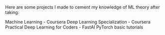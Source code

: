 Here are some projects I made to cement my knowledge of ML theory after taking:

Machine Learning - Coursera
Deep Learning Specialization - Coursera
Practical Deep Learning for Coders - FastAI
PyTorch basic tutorials
